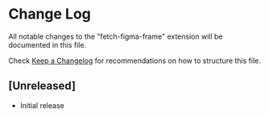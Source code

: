 # Change Log

All notable changes to the "fetch-figma-frame" extension will be documented in this file.

Check [Keep a Changelog](http://keepachangelog.com/) for recommendations on how to structure this file.

## [Unreleased]

- Initial release